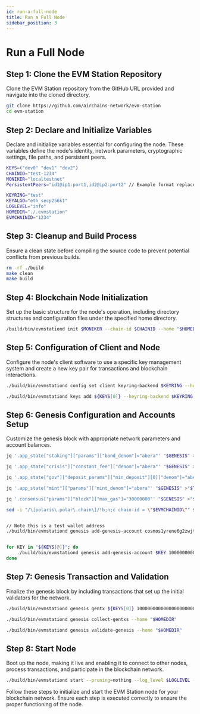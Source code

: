 ```yaml
---
id: run-a-full-node
title: Run a Full Node
sidebar_position: 3
---
```


# Run a Full Node

## Step 1: Clone the EVM Station Repository

Clone the EVM Station repository from the GitHub URL provided and navigate into the cloned directory.

```bash
git clone https://github.com/airchains-network/evm-station
cd evm-station
```

## Step 2: Declare and Initialize Variables

Declare and initialize variables essential for configuring the node. These variables define the node's identity, network parameters, cryptographic settings, file paths, and persistent peers.

```bash
KEYS=("dev0" "dev1" "dev2")
CHAINID="test-1234"
MONIKER="localtestnet"
PersistentPeers="id1@ip1:port1,id2@ip2:port2" // Example format replace with actual peers

KEYRING="test"
KEYALGO="eth_secp256k1"
LOGLEVEL="info"
HOMEDIR="./.evmstation"
EVMCHAINID="1234"
```

## Step 3: Cleanup and Build Process

Ensure a clean state before compiling the source code to prevent potential conflicts from previous builds.

```bash
rm -rf ./build
make clean
make build
```

## Step 4: Blockchain Node Initialization

Set up the basic structure for the node's operation, including directory structures and configuration files under the specified home directory.

```bash
/build/bin/evmstationd init $MONIKER --chain-id $CHAINID --home "$HOMEDIR"
```

## Step 5: Configuration of Client and Node

Configure the node's client software to use a specific key management system and create a new key pair for transactions and blockchain interactions.

```bash
./build/bin/evmstationd config set client keyring-backend $KEYRING --home "$HOMEDIR"

./build/bin/evmstationd keys add ${KEYS[0]} --keyring-backend $KEYRING --algo $KEYALGO --home "$HOMEDIR"
```

## Step 6: Genesis Configuration and Accounts Setup

Customize the genesis block with appropriate network parameters and account balances.

```bash
jq '.app_state["staking"]["params"]["bond_denom"]="abera"' "$GENESIS" >"$TMP_GENESIS" && mv "$TMP_GENESIS" "$GENESIS"

jq '.app_state["crisis"]["constant_fee"]["denom"]="abera"' "$GENESIS" >"$TMP_GENESIS" && mv "$TMP_GENESIS" "$GENESIS"

jq '.app_state["gov"]["deposit_params"]["min_deposit"][0]["denom"]="abera"' "$GENESIS" >"$TMP_GENESIS" && mv "$TMP_GENESIS" "$GENESIS"

jq '.app_state["mint"]["params"]["mint_denom"]="abera"' "$GENESIS" >"$TMP_GENESIS" && mv "$TMP_GENESIS" "$GENESIS"

jq '.consensus["params"]["block"]["max_gas"]="30000000"' "$GENESIS" >"$TMP_GENESIS" && mv "$TMP_GENESIS" "$GENESIS"

sed -i "/\[polaris\.polar\.chain\]/!b;n;c chain-id = \"$EVMCHAINID\"" $HOMEDIR/config/app.toml


// Note this is a test wallet address
./build/bin/evmstationd genesis add-genesis-account cosmos1yrene6g2zwjttemf0c65fscg8w8c55w58yh8rl 69000000000000000000000000abera --keyring-backend $KEYRING --home "$HOMEDIR"


for KEY in "${KEYS[@]}"; do
	./build/bin/evmstationd genesis add-genesis-account $KEY 100000000000000000000000000abera --keyring-backend $KEYRING --home "$HOMEDIR"
done
```

## Step 7: Genesis Transaction and Validation

Finalize the genesis block by including transactions that set up the initial validators for the network.

```bash
./build/bin/evmstationd genesis gentx ${KEYS[0]} 1000000000000000000000abera --keyring-backend $KEYRING --chain-id $CHAINID --home "$HOMEDIR"

./build/bin/evmstationd genesis collect-gentxs --home "$HOMEDIR"

./build/bin/evmstationd genesis validate-genesis --home "$HOMEDIR"
```

## Step 8: Start Node

Boot up the node, making it live and enabling it to connect to other nodes, process transactions, and participate in the blockchain network.

```bash
./build/bin/evmstationd start --pruning=nothing --log_level $LOGLEVEL --api.enabled-unsafe-cors --api.enable --api.swagger --minimum-gas-prices=0.0001abera --home "$HOMEDIR"
```

Follow these steps to initialize and start the EVM Station node for your blockchain network. Ensure each step is executed correctly to ensure the proper functioning of the node.
